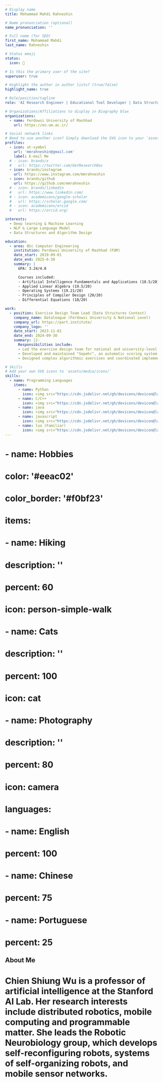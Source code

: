 ```yaml
---
# Display name
title: Mohammad Mahdi Rahneshin

# Name pronunciation (optional)
name_pronunciation: ''

# Full name (for SEO)
first_name: Mohammad Mahdi
last_name: Rahneshin

# Status emoji
status:
  icon: 🙂

# Is this the primary user of the site?
superuser: true

# Highlight the author in author lists? (true/false)
highlight_name: true

# Role/position/tagline
role: 'AI Research Engineer | Educational Tool Developer | Data Structures Specialist'

# Organizations/Affiliations to display in Biography blox
organizations:
  - name: Ferdowsi University of Mashhad
    url: https://en.um.ac.ir/

# Social network links
# Need to use another icon? Simply download the SVG icon to your `assets/media/icons/` folder.
profiles:
  - icon: at-symbol
    url: 'mmrahneshin@gmail.com'
    label: E-mail Me
  # - icon: brands/x
  #   url: https://twitter.com/GetResearchDev
  - icon: brands/instagram
    url: https://www.instagram.com/mmrahneshin
  - icon: brands/github
    url: https://github.com/mmrahneshin
  # - icon: brands/linkedin
  #   url: https://www.linkedin.com/
  # - icon: academicons/google-scholar
  #   url: https://scholar.google.com/
  # - icon: academicons/orcid
  #   url: https://orcid.org/

interests:
  - Deep learning & Machine Learning
  - NLP & Large Language Model
  - Data Structures and Algorithm Design

education:
  - area: BSc Computer Engineering
    institution: Ferdowsi University of Mashhad (FUM)
    date_start: 2019-09-01
    date_end: 2025-6-30
    summary: |
      GPA: 3.24/4.0

      Courses included:
      - Artificial Intelligence Fundamentals and Applications (18.5/20)
      - Applied Linear Algebra (19.5/20)
      - Operating Systems (19.21/20)
      - Principles of Compiler Design (20/20)
      - Differential Equations (18/20)

work:
  - position: Exercise Design Team Lead (Data Structures Contest)
    company_name: Dataleague (Ferdowsi University & National Level)
    company_url: https://part.institute/
    company_logo: ''
    date_start: 2023-11-01
    date_end: 2024-09-30
    summary: |2-
      Responsibilities include:
      - Led the exercise design team for national and university-level data structure contests
      - Developed and maintained "Sepehr", an automatic scoring system for programming challenges
      - Designed complex algorithmic exercises and coordinated implementation with faculty and student teams

# Skills
# Add your own SVG icons to `assets/media/icons/`
skills:
  - name: Programming Languages
    items:
      - name: Python
        icon: <img src="https://cdn.jsdelivr.net/gh/devicons/devicon@latest/icons/python/python-original.svg" />
      - name: C/C++ 
        icon: <img src="https://cdn.jsdelivr.net/gh/devicons/devicon@latest/icons/cplusplus/cplusplus-original.svg" width="40" height="40" alt="C++ Logo"/>
      - name: java
        icon: <img src="https://cdn.jsdelivr.net/gh/devicons/devicon@latest/icons/java/java-original.svg" />
      - name: javascript
        icon: <img src="https://cdn.jsdelivr.net/gh/devicons/devicon@latest/icons/javascript/javascript-original.svg" />
      - name: lua (Familiar)
        icon: <img src="https://cdn.jsdelivr.net/gh/devicons/devicon@latest/icons/javascript/javascript-original.svg" />
---
```


#   - name: Hobbies
#     color: '#eeac02'
#     color_border: '#f0bf23'
#     items:
#       - name: Hiking
#         description: ''
#         percent: 60
#         icon: person-simple-walk
#       - name: Cats
#         description: ''
#         percent: 100
#         icon: cat
#       - name: Photography
#         description: ''
#         percent: 80
#         icon: camera

# languages:
#   - name: English
#     percent: 100
#   - name: Chinese
#     percent: 75
#   - name: Portuguese
#     percent: 25

## About Me

# Chien Shiung Wu is a professor of artificial intelligence at the Stanford AI Lab. Her research interests include distributed robotics, mobile computing and programmable matter. She leads the Robotic Neurobiology group, which develops self-reconfiguring robots, systems of self-organizing robots, and mobile sensor networks.
